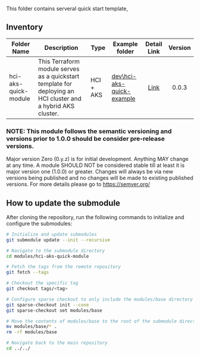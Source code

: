 This folder contains serveral quick start template,

## Inventory

| Folder Name | Description | Type | Example folder | Detail Link | Version |
|------|-------------|------|---------|:--------:|:--------:|
| hci-aks-quick-module | This Terraform module serves as a quickstart template for deploying an HCI cluster and a hybrid AKS cluster. | HCI + AKS | [dev\hci-aks-quick-example](../dev/hci-aks-quick-example/) | [Link](https://github.com/Infrastructure-as-code-Automation/HCIAKS-quickstart-template-terraform/blob/main/README.md) |0.0.3|

### NOTE: This module follows the semantic versioning and versions prior to 1.0.0 should be consider pre-release versions.
Major version Zero (0.y.z) is for initial development. Anything MAY change at any time. A module SHOULD NOT be considered stable till at least it is major version one (1.0.0) or greater. Changes will always be via new versions being published and no changes will be made to existing published versions. For more details please go to <https://semver.org/>

## How to update the submodule


After cloning the repository, run the following commands to initialize and configure the submodules:

```sh
# Initialize and update submodules
git submodule update --init --recursive

# Navigate to the submodule directory
cd modules/hci-aks-quick-module

# Fetch the tags from the remote repository
git fetch --tags

# Checkout the specific tag
git checkout tags/<tag>

# Configure sparse checkout to only include the modules/base directory
git sparse-checkout init --cone
git sparse-checkout set modules/base

# Move the contents of modules/base to the root of the submodule directory
mv modules/base/* .
rm -rf modules/base

# Navigate back to the main repository
cd ../../